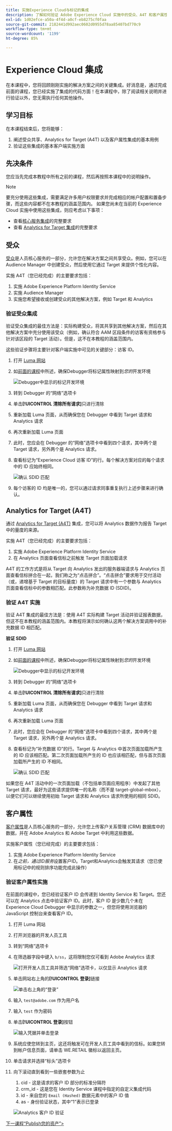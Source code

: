 ```yaml
---
title: 实施Experience Cloud与标记的集成
description: 了解如何验证 Adobe Experience Cloud 实施中的受众、A4T 和客户属性集成。本课程是“在网站中实施Experience Cloud”教程的一部分。
exl-id: 1d02efce-a50a-4f4d-a0cf-eb8275cf0faa
source-git-commit: 2182441d992aec0602d0955d78aa85407bd770c9
workflow-type: tm+mt
source-wordcount: '1199'
ht-degree: 85%

---
```


# Experience Cloud 集成

在本课程中，您将回顾刚刚实施的解决方案之间的关键集成。好消息是，通过完成前面的课程，您已经实施了集成的代码方面！在本课程中，除了阅读相关说明并进行验证以外，您无需执行任何其他操作。

## 学习目标

在本课程结束后，您将能够：

1. 阐述受众共享、Analytics for Target (A4T) 以及客户属性集成的基本用例
1. 验证这些集成的基本客户端实施方面

## 先决条件

您应当先完成本教程中所有之前的课程，然后再按照本课程中的说明操作。

>[!NOTE]
>
>要充分使用这些集成，需要满足许多用户权限要求并完成相应的帐户配置和置备步骤，而这些内容都不在本教程的涵盖范围内。 如果您尚未在当前的 Experience Cloud 实施中使用这些集成，则应考虑以下事项：
>
>* 查看[核心服务集成](https://experienceleague.adobe.com/zh-hans/docs/core-services/interface/services/getting-started)的完整要求
>* 查看 [Analytics for Target 集成](https://experienceleague.adobe.com/zh-hans/docs/target/using/integrate/a4t/before-implement)的完整要求

## 受众

[受众](https://experienceleague.adobe.com/zh-hans/docs/core-services/interface/services/audiences/overview)是人员核心服务的一部分，允许您在解决方案之间共享受众。例如，您可以在 Audience Manager 中创建受众，然后使用它通过 Target 来提供个性化内容。

实施 A4T（您已经完成）的主要要求包括：

1. 实施 Adobe Experience Platform Identity Service
1. 实施 Audience Manager
1. 实施您希望接收或创建受众的其他解决方案，例如 Target 和 Analytics

### 验证受众集成

验证受众集成的最佳方法是：实际构建受众，将其共享到其他解决方案，然后在其他解决方案中充分使用该受众（例如，确认符合 AAM 区段条件的访客有资格参与针对该区段的 Target 活动）。但是，这不在本教程的涵盖范围内。

这些验证步骤将主要针对客户端实施中可见的关键部分：访客 ID。

1. 打开 [Luma 网站](https://luma.enablementadobe.com/content/luma/us/en.html)

1. 如[前面的课程](switch-environments.md)中所述，确保Debugger将标记属性映射到&#x200B;*您的*&#x200B;开发环境

   ![Debugger中显示的标记开发环境](images/switchEnvironments-debuggerOnWeRetail.png)

1. 转到 Debugger 的“网络”选项卡

1. 单击&#x200B;**[!UICONTROL 清除所有请求]**&#x200B;只进行清除

1. 重新加载 Luma 页面，从而确保您在 Debugger 中看到 Target 请求和 Analytics 请求

1. 再次重新加载 Luma 页面

1. 此时，您应会在 Debugger 的“网络”选项卡中看到四个请求，其中两个是 Target 请求，另外两个是 Analytics 请求。

1. 查看标记为“Experience Cloud 访客 ID”的行。每个解决方案对应的每个请求中的 ID 应始终相同。

   ![确认 SDID 匹配](images/integrations-matchingECIDs.png)

1. 每个访客的 ID 均是唯一的，您可以通过请求同事重复执行上述步骤来进行确认。

## Analytics for Target (A4T)

通过 [Analytics for Target (A4T)](https://experienceleague.adobe.com/docs/target/using/integrate/a4t/a4t.html?lang=zh-Hans) 集成，您可以将 Analytics 数据作为报告 Target 中的量度的来源。

实施 A4T（您已经完成）的主要要求包括：

1. 实施 Adobe Experience Platform Identity Service
1. 在 Analytics 页面查看信标之前触发 Target 页面加载请求

A4T 的工作方式是将从 Target 向 Analytics 发出的服务器端请求与 Analytics 页面查看信标拼合在一起，我们称之为“点击拼合”。“点击拼合”要求用于交付活动（或，递增基于 Target 的目标量度）的 Target 请求中有一个参数与 Analytics 页面查看信标中的参数相匹配。此参数称为补充数据 ID (SDID)。

### 验证 A4T 实施

验证 A4T 集成的最佳方法是：使用 A4T 实际构建 Target 活动并验证报表数据，但这不在本教程的涵盖范围内。本教程将演示如何确认这两个解决方案调用中的补充数据 ID 相匹配。

**验证 SDID**

1. 打开 [Luma 网站](https://luma.enablementadobe.com/content/luma/us/en.html)

1. 如[前面的课程](switch-environments.md)中所述，确保Debugger将标记属性映射到&#x200B;*您的*&#x200B;开发环境

   ![Debugger中显示的标记开发环境](images/switchEnvironments-debuggerOnWeRetail.png)

1. 转到 Debugger 的“网络”选项卡

1. 单击&#x200B;**[!UICONTROL 清除所有请求]**&#x200B;只进行清除

1. 重新加载 Luma 页面，从而确保您在 Debugger 中看到 Target 请求和 Analytics 请求

1. 再次重新加载 Luma 页面

1. 此时，您应会在 Debugger 的“网络”选项卡中看到四个请求，其中两个是 Target 请求，另外两个是 Analytics 请求。

1. 查看标记为“补充数据 ID”的行。Target 与 Analytics 中首次页面加载所产生的 ID 应该相匹配。第二次页面加载所产生的 ID 也应该相匹配，但与首次页面加载所产生的 ID 不相同。

   ![确认 SDID 匹配](images/integrations-matchingSDIDs.png)

如果您在 A4T 活动中的一次页面加载（不包括单页面应用程序）中发起了其他 Target 请求，最好为这些请求提供唯一的名称（而不是 target-global-mbox），以便它们可以继续使用初始 Target 请求和 Analytics 请求所使用的相同 SDID。

## 客户属性

[客户属性](https://experienceleague.adobe.com/docs/core-services/interface/customer-attributes/attributes.html?lang=zh-Hans)是人员核心服务的一部分，允许您上传客户关系管理 (CRM) 数据库中的数据，并在 Adobe Analytics 和 Adobe Target 中利用这些数据。

实施客户属性（您已经完成）的主要要求包括：

1. 实施 Adobe Experience Platform Identity Service
1. 在&#x200B;*之前，通过ID服务*&#x200B;设置客户ID。Target和Analytics会触发其请求（您已使用标记中的规则排序功能完成此操作）

### 验证客户属性实施

在前面的课程中，您已经验证客户 ID 会传递到 Identity Service 和 Target。您还可以在 Analytics 点击中验证客户 ID。此时，客户 ID 是少数几个未在 Experience Cloud Debugger 中显示的参数之一，但您将使用浏览器的 JavaScript 控制台来查看客户 ID。

1. 打开 Luma 网站
1. 打开浏览器的开发人员工具
1. 转到“网络”选项卡
1. 在筛选器字段中键入 `b/ss`，这将限制您仅可看到 Adobe Analytics 请求

   ![打开开发人员工具并筛选“网络”选项卡，以仅显示 Analytics 请求](images/aam-openTheJSConsole.png)

1. 单击网站右上角的&#x200B;**[!UICONTROL 登录]**&#x200B;链接

   ![单击右上角的“登录”](images/idservice-loginNav.png)

1. 输入 `test@adobe.com` 作为用户名
1. 输入 `test` 作为密码
1. 单击&#x200B;**[!UICONTROL 登录]**&#x200B;按钮

   ![输入凭据并单击登录](images/idservice-login.png)

1. 系统应使您转到主页，这还将触发可在开发人员工具中看到的信标。如果您转到帐户信息页面，请单击 WE.RETAIL 徽标以返回主页。
1. 单击请求并选择“标头”选项卡
1. 向下滚动直到看到一些嵌套参数为止
   1. cid - 这是请求的客户 ID 部分的标准分隔符
   1. crm_id - 这是您在 Identity Service 课程中指定的自定义集成代码
   1. id - 来自您的 `Email (Hashed)` 数据元素中的客户 ID 值
   1. as - 身份验证状态，其中“1”表示已登录

   ![Analytics 客户 ID 验证](images/integrations-analyticsCustomerIDValidation.png)

[下一课程“Publish您的资产”>](publish.md)
